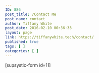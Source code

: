 ```yaml
---
ID: 886
post_title: /Contact Me
post_name: contact
author: Tiffany White
post_date: 2016-02-10 00:36:33
layout: page
link: https://tiffanywhite.tech/contact/
published: true
tags: [ ]
categories: [ ]
---
```

[supsystic-form id=11]